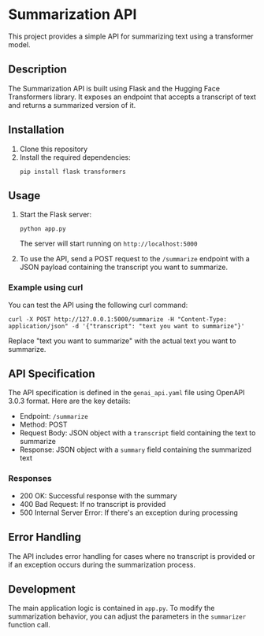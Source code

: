 # Summarization API

This project provides a simple API for summarizing text using a transformer model.

## Description

The Summarization API is built using Flask and the Hugging Face Transformers library. It exposes an endpoint that accepts a transcript of text and returns a summarized version of it.

## Installation

1. Clone this repository
2. Install the required dependencies:
   ```
   pip install flask transformers
   ```

## Usage

1. Start the Flask server:
   ```
   python app.py
   ```
   The server will start running on `http://localhost:5000`

2. To use the API, send a POST request to the `/summarize` endpoint with a JSON payload containing the transcript you want to summarize.

### Example using curl

You can test the API using the following curl command:

```
curl -X POST http://127.0.0.1:5000/summarize -H "Content-Type: application/json" -d '{"transcript": "text you want to summarize"}'
```

Replace "text you want to summarize" with the actual text you want to summarize.

## API Specification

The API specification is defined in the `genai_api.yaml` file using OpenAPI 3.0.3 format. Here are the key details:

- Endpoint: `/summarize`
- Method: POST
- Request Body: JSON object with a `transcript` field containing the text to summarize
- Response: JSON object with a `summary` field containing the summarized text

### Responses

- 200 OK: Successful response with the summary
- 400 Bad Request: If no transcript is provided
- 500 Internal Server Error: If there's an exception during processing

## Error Handling

The API includes error handling for cases where no transcript is provided or if an exception occurs during the summarization process.

## Development

The main application logic is contained in `app.py`. To modify the summarization behavior, you can adjust the parameters in the `summarizer` function call.
